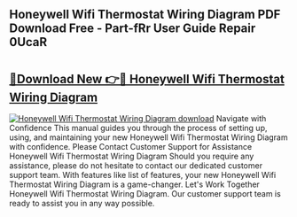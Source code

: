 ## Honeywell Wifi Thermostat Wiring Diagram PDF Download Free - Part-fRr User Guide Repair 0UcaR

# <h2><a href="http://dfqffa.blite.top/?on=Honeywell+Wifi+Thermostat+Wiring+Diagram">🔗Download New 👉🔴 Honeywell Wifi Thermostat Wiring Diagram</a></h2>

[![Honeywell Wifi Thermostat Wiring Diagram download](https://i.imgur.com/lujVjoI.png)](http://dfqffa.blite.top/?on=Honeywell+Wifi+Thermostat+Wiring+Diagram)
Navigate with Confidence This manual guides you through the process of setting up, using, and maintaining your new Honeywell Wifi Thermostat Wiring Diagram with confidence. Please Contact Customer Support for Assistance Honeywell Wifi Thermostat Wiring Diagram Should you require any assistance, please do not hesitate to contact our dedicated customer support team. With features like list of features, your new Honeywell Wifi Thermostat Wiring Diagram is a game-changer. Let's Work Together Honeywell Wifi Thermostat Wiring Diagram. Our customer support team is ready to assist you in any way possible.
